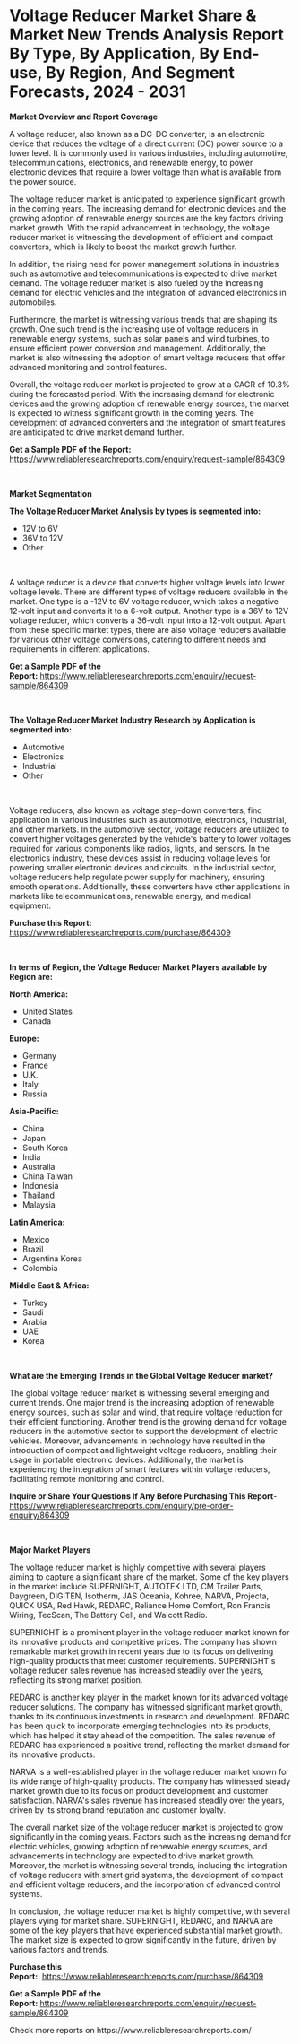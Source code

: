 <p><h1>Voltage Reducer Market Share & Market New Trends Analysis Report By Type, By Application, By End-use, By Region, And Segment Forecasts, 2024 - 2031</h1></p><p><strong>Market Overview and Report Coverage</strong></p>
<p><p>A voltage reducer, also known as a DC-DC converter, is an electronic device that reduces the voltage of a direct current (DC) power source to a lower level. It is commonly used in various industries, including automotive, telecommunications, electronics, and renewable energy, to power electronic devices that require a lower voltage than what is available from the power source.</p><p>The voltage reducer market is anticipated to experience significant growth in the coming years. The increasing demand for electronic devices and the growing adoption of renewable energy sources are the key factors driving market growth. With the rapid advancement in technology, the voltage reducer market is witnessing the development of efficient and compact converters, which is likely to boost the market growth further.</p><p>In addition, the rising need for power management solutions in industries such as automotive and telecommunications is expected to drive market demand. The voltage reducer market is also fueled by the increasing demand for electric vehicles and the integration of advanced electronics in automobiles.</p><p>Furthermore, the market is witnessing various trends that are shaping its growth. One such trend is the increasing use of voltage reducers in renewable energy systems, such as solar panels and wind turbines, to ensure efficient power conversion and management. Additionally, the market is also witnessing the adoption of smart voltage reducers that offer advanced monitoring and control features.</p><p>Overall, the voltage reducer market is projected to grow at a CAGR of 10.3% during the forecasted period. With the increasing demand for electronic devices and the growing adoption of renewable energy sources, the market is expected to witness significant growth in the coming years. The development of advanced converters and the integration of smart features are anticipated to drive market demand further.</p></p>
<p><strong>Get a Sample PDF of the Report:</strong> <a href="https://www.reliableresearchreports.com/enquiry/request-sample/864309">https://www.reliableresearchreports.com/enquiry/request-sample/864309</a></p>
<p>&nbsp;</p>
<p><strong>Market Segmentation</strong></p>
<p><strong>The Voltage Reducer Market Analysis by types is segmented into:</strong></p>
<p><ul><li>12V to 6V</li><li>36V to 12V</li><li>Other</li></ul></p>
<p>&nbsp;</p>
<p><p>A voltage reducer is a device that converts higher voltage levels into lower voltage levels. There are different types of voltage reducers available in the market. One type is a -12V to 6V voltage reducer, which takes a negative 12-volt input and converts it to a 6-volt output. Another type is a 36V to 12V voltage reducer, which converts a 36-volt input into a 12-volt output. Apart from these specific market types, there are also voltage reducers available for various other voltage conversions, catering to different needs and requirements in different applications.</p></p>
<p><strong>Get a Sample PDF of the Report:</strong>&nbsp;<a href="https://www.reliableresearchreports.com/enquiry/request-sample/864309">https://www.reliableresearchreports.com/enquiry/request-sample/864309</a></p>
<p>&nbsp;</p>
<p><strong>The Voltage Reducer Market Industry Research by Application is segmented into:</strong></p>
<p><ul><li>Automotive</li><li>Electronics</li><li>Industrial</li><li>Other</li></ul></p>
<p>&nbsp;</p>
<p><p>Voltage reducers, also known as voltage step-down converters, find application in various industries such as automotive, electronics, industrial, and other markets. In the automotive sector, voltage reducers are utilized to convert higher voltages generated by the vehicle's battery to lower voltages required for various components like radios, lights, and sensors. In the electronics industry, these devices assist in reducing voltage levels for powering smaller electronic devices and circuits. In the industrial sector, voltage reducers help regulate power supply for machinery, ensuring smooth operations. Additionally, these converters have other applications in markets like telecommunications, renewable energy, and medical equipment.</p></p>
<p><strong>Purchase this Report:</strong>&nbsp; <a href="https://www.reliableresearchreports.com/purchase/864309">https://www.reliableresearchreports.com/purchase/864309</a></p>
<p>&nbsp;</p>
<p><strong>In terms of Region, the Voltage Reducer Market Players available by Region are:</strong></p>
<p>
    <p> <strong> North America: </strong>
        <ul>
            <li>United States</li>
            <li>Canada</li>
        </ul>
        </p> 
    <p> <strong> Europe: </strong>
        <ul>
            <li>Germany</li>
            <li>France</li>
            <li>U.K.</li>
            <li>Italy</li>
            <li>Russia</li>
        </ul>
        </p> 
    <p> <strong> Asia-Pacific: </strong>
        <ul>
            <li>China</li>
            <li>Japan</li>
            <li>South Korea</li>
            <li>India</li>
            <li>Australia</li>
            <li>China Taiwan</li>
            <li>Indonesia</li>
            <li>Thailand</li>
            <li>Malaysia</li>
        </ul>
        </p> 
    <p> <strong> Latin America: </strong>
        <ul>
            <li>Mexico</li>
            <li>Brazil</li>
            <li>Argentina Korea</li>
            <li>Colombia</li>
        </ul>
        </p> 
    <p> <strong> Middle East & Africa: </strong>
        <ul>
            <li>Turkey</li>
            <li>Saudi</li>
            <li>Arabia</li>
            <li>UAE</li>
            <li>Korea</li>
        </ul>
    </p>
    </p>
<p>&nbsp;</p>
<p><strong>What are the Emerging Trends in the Global Voltage Reducer market?</strong></p>
<p><p>The global voltage reducer market is witnessing several emerging and current trends. One major trend is the increasing adoption of renewable energy sources, such as solar and wind, that require voltage reduction for their efficient functioning. Another trend is the growing demand for voltage reducers in the automotive sector to support the development of electric vehicles. Moreover, advancements in technology have resulted in the introduction of compact and lightweight voltage reducers, enabling their usage in portable electronic devices. Additionally, the market is experiencing the integration of smart features within voltage reducers, facilitating remote monitoring and control.</p></p>
<p><strong>Inquire or Share Your Questions If Any Before Purchasing This Report</strong>- <a href="https://www.reliableresearchreports.com/enquiry/pre-order-enquiry/864309">https://www.reliableresearchreports.com/enquiry/pre-order-enquiry/864309</a></p>
<p>&nbsp;</p>
<p><strong>Major Market Players</strong></p>
<p><p>The voltage reducer market is highly competitive with several players aiming to capture a significant share of the market. Some of the key players in the market include SUPERNIGHT, AUTOTEK LTD, CM Trailer Parts, Daygreen, DIGITEN, Isotherm, JAS Oceania, Kohree, NARVA, Projecta, QUICK USA, Red Hawk, REDARC, Reliance Home Comfort, Ron Francis Wiring, TecScan, The Battery Cell, and Walcott Radio.</p><p>SUPERNIGHT is a prominent player in the voltage reducer market known for its innovative products and competitive prices. The company has shown remarkable market growth in recent years due to its focus on delivering high-quality products that meet customer requirements. SUPERNIGHT's voltage reducer sales revenue has increased steadily over the years, reflecting its strong market position.</p><p>REDARC is another key player in the market known for its advanced voltage reducer solutions. The company has witnessed significant market growth, thanks to its continuous investments in research and development. REDARC has been quick to incorporate emerging technologies into its products, which has helped it stay ahead of the competition. The sales revenue of REDARC has experienced a positive trend, reflecting the market demand for its innovative products.</p><p>NARVA is a well-established player in the voltage reducer market known for its wide range of high-quality products. The company has witnessed steady market growth due to its focus on product development and customer satisfaction. NARVA's sales revenue has increased steadily over the years, driven by its strong brand reputation and customer loyalty.</p><p>The overall market size of the voltage reducer market is projected to grow significantly in the coming years. Factors such as the increasing demand for electric vehicles, growing adoption of renewable energy sources, and advancements in technology are expected to drive market growth. Moreover, the market is witnessing several trends, including the integration of voltage reducers with smart grid systems, the development of compact and efficient voltage reducers, and the incorporation of advanced control systems.</p><p>In conclusion, the voltage reducer market is highly competitive, with several players vying for market share. SUPERNIGHT, REDARC, and NARVA are some of the key players that have experienced substantial market growth. The market size is expected to grow significantly in the future, driven by various factors and trends.</p></p>
<p><strong>Purchase this Report:</strong>&nbsp;&nbsp;<a href="https://www.reliableresearchreports.com/purchase/864309">https://www.reliableresearchreports.com/purchase/864309</a></p>
<p></p>
<p><strong>Get a Sample PDF of the Report:</strong>&nbsp;<a href="https://www.reliableresearchreports.com/enquiry/request-sample/864309">https://www.reliableresearchreports.com/enquiry/request-sample/864309</a></p>
<p>Check more reports on https://www.reliableresearchreports.com/</p>